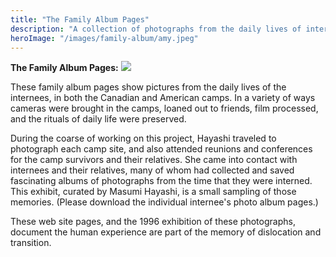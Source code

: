 ```yaml
---
title: "The Family Album Pages"
description: "A collection of photographs from the daily lives of internees in both Canadian and American camps"
heroImage: "/images/family-album/amy.jpeg"
---
```


**The Family Album Pages:** ![](/images/family-album/amy.jpeg)

These family album pages show pictures from the daily lives of the internees, in both the Canadian and American camps. In a variety of ways cameras were brought in the camps, loaned out to friends, film processed, and the rituals of daily life were preserved.

During the coarse of working on this project, Hayashi traveled to photograph each camp site, and also attended reunions and conferences for the camp survivors and their relatives. She came into contact with internees and their relatives, many of whom had collected and saved fascinating albums of photographs from the time that they were interned. This exhibit, curated by Masumi Hayashi, is a small sampling of those memories. (Please download the individual internee's photo album pages.)

These web site pages, and the 1996 exhibition of these photographs, document the human experience are part of the memory of dislocation and transition.
